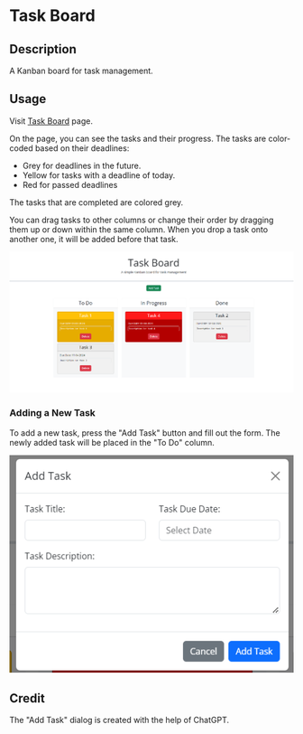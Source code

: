 # Task Board

## Description

A Kanban board for task management.

## Usage

Visit [Task Board](https://ehsanh2001.github.io/task-board/) page.

On the page, you can see the tasks and their progress. The tasks are color-coded based on their deadlines:

-   Grey for deadlines in the future.
-   Yellow for tasks with a deadline of today.
-   Red for passed deadlines

The tasks that are completed are colored grey.

You can drag tasks to other columns or change their order by dragging them up or down within the same column. When you drop a task onto another one, it will be added before that task.

![page image](./assets/images/app-image1.png)

### Adding a New Task

To add a new task, press the "Add Task" button and fill out the form. The newly added task will be placed in the "To Do" column.

![new task dialog](./assets/images/app-image2.png)

## Credit

The "Add Task" dialog is created with the help of ChatGPT.
